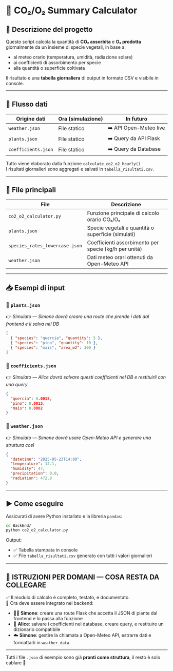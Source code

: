 # 📘 CO₂/O₂ Summary Calculator

## 🌱 Descrizione del progetto

Questo script calcola la quantità di **CO₂ assorbita** e **O₂ prodotta** giornalmente da un insieme di specie vegetali, in base a:

- al meteo orario (temperatura, umidità, radiazione solare)
- ai coefficienti di assorbimento per specie
- alla quantità o superficie coltivata

Il risultato è una **tabella giornaliera** di output in formato CSV e visibile in console.

---

## 🔁 Flusso dati

| Origine dati       | Ora (simulazione)   | In futuro               |
|--------------------|---------------------|--------------------------|
| `weather.json`     | File statico        | ➡️ API Open-Meteo live  |
| `plants.json`      | File statico        | ➡️ Query da API Flask   |
| `coefficients.json`| File statico        | ➡️ Query da Database    |

Tutto viene elaborato dalla funzione `calculate_co2_o2_hourly()`  
I risultati giornalieri sono aggregati e salvati in `tabella_risultati.csv`.

---

## 📂 File principali

| File                   | Descrizione                                                   |
|------------------------|----------------------------------------------------------------|
| `co2_o2_calculator.py` | Funzione principale di calcolo orario CO₂/O₂                  |
| `plants.json`          | Specie vegetali e quantità o superficie (simulati)            |
| `species_rates_lowercase.json` | Coefficienti assorbimento per specie (kg/h per unità)     |
| `weather.json`         | Dati meteo orari ottenuti da Open-Meteo API                   |

---

## 📥 Esempi di input

### 🔸 `plants.json`  
👉 *Simulato — Simone dovrà creare una route che prende i dati dal frontend e li salva nel DB*

```json
[
  { "species": "quercia", "quantity": 5 },
  { "species": "pino", "quantity": 10 },
  { "species": "mais", "area_m2": 300 }
]
```

### 🔸 `coefficients.json`  
👉 *Simulato — Alice dovrà salvare questi coefficienti nel DB e restituirli con una query*

```json
{
  "quercia": 0.0015,
  "pino": 0.0013,
  "mais": 0.0002
}
```

### 🔸 `weather.json`  
👉 *Simulato — Simone dovrà usare Open-Meteo API e generare una struttura così*

```json
{
  "datetime": "2025-05-23T14:00",
  "temperature": 12.1,
  "humidity": 47,
  "precipitation": 0.0,
  "radiation": 472.8
}
```

---

## ▶️ Come eseguire

Assicurati di avere Python installato e la libreria `pandas`:

```bash
cd BackEnd/
python co2_o2_calculator.py
```

Output:
- ✅ Tabella stampata in console
- ✅ File `tabella_risultati.csv` generato con tutti i valori giornalieri

---

## 📌 ISTRUZIONI PER DOMANI — COSA RESTA DA COLLEGARE

✅ Il modulo di calcolo è completo, testato, e documentato.  
🎯 Ora deve essere integrato nel backend:

- 👨‍💻 **Simone**: creare una route Flask che accetta il JSON di piante dal frontend e lo passa alla funzione
- 🧠 **Alice**: salvare i coefficienti nel database, creare query, e restituire un dizionario compatibile
- ☁️ **Simone**: gestire la chiamata a Open-Meteo API, estrarre dati e formattarli in `weather_data`

---

Tutti i file `.json` di esempio sono già **pronti come struttura**, il resto è solo cablare 🔌
